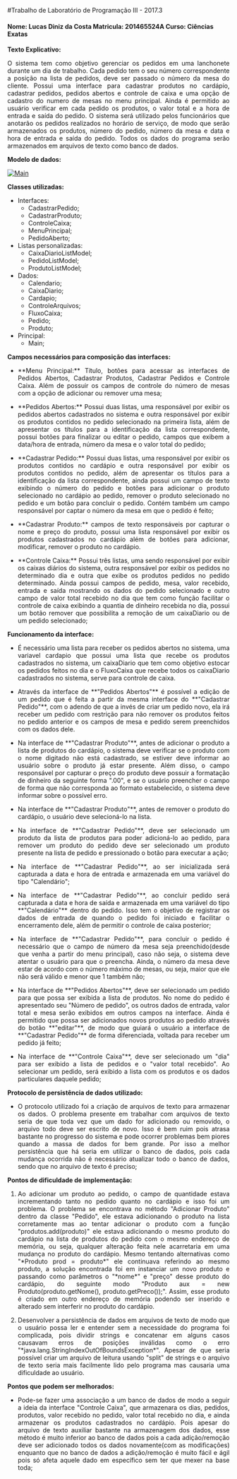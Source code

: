 #Trabalho de Laboratório de Programação III - 2017.3

#### Nome: Lucas Diniz da Costa Matricula: 201465524A   Curso: Ciências Exatas

**Texto Explicativo:**<p align="justify"> O sistema tem como objetivo gerenciar os pedidos em uma lanchonete durante um dia de trabalho. Cada pedido tem o seu número correspondente a posição na lista de pedidos, deve ser passado o número da mesa do cliente. Possui uma interface para cadastrar produtos no cardápio, cadastrar pedidos, pedidos abertos e controle de caixa e uma opção de cadastro do numero de mesas no menu principal. Ainda é permitido ao usuário verificar em cada pedido os produtos, o valor total e a hora de entrada e saída do pedido. O sistema será utilizado pelos funcionários que anotarão os pedidos realizados no horário de serviço, de modo que serão armazenados os produtos, número do pedido, número da mesa e data e hora de entrada e saída do pedido. Todos os dados do programa serão armazenados em arquivos de texto como banco de dados.</p>

**Modelo de dados:**

<a href="https://ibb.co/kX83Yw"><img src="https://image.ibb.co/iMygLb/Main.png" alt="Main" border="0"></a>

**Classes utilizadas:**

- Interfaces:
	- CadastrarPedido;
	- CadastrarProduto;
	- ControleCaixa;
	- MenuPrincipal;
	- PedidoAberto;
- Listas personalizadas:
	- CaixaDiarioListModel;
	- PedidoListModel;
	- ProdutoListModel;
- Dados:
	- Calendario;
	- CaixaDiario;
	- Cardapio;
	- ControleArquivos;
	- FluxoCaixa;
	- Pedido;
	- Produto;
- Principal:
	- Main;

**Campos necessários para composição das interfaces:**

- <p align="justify">**Menu Principal:** Título, botões para acessar as interfaces de Pedidos Abertos, Cadastrar Produtos, Cadastrar Pedidos e Controle Caixa. Além de possuir os campos de controle do número de mesas com a opção de adicionar ou remover uma mesa;</p>
- <p align="justify">**Pedidos Abertos:** Possui duas listas, uma responsável por exibir os pedidos abertos cadastrados no sistema e outra responsável por exibir os produtos contidos no pedido selecionado na primeira lista, além de apresentar os títulos para a identificação da lista correspondente, possui botões para finalizar ou editar o pedido, campos que exibem a data/hora de entrada, número da mesa e o valor total do pedido;</p>
- <p align="justify">**Cadastrar Pedido:** Possui duas listas, uma responsável por exibir os produtos contidos no cardápio e outra responsável por exibir os produtos contidos no pedido, além de apresentar os títulos para a identificação da lista correspondente, ainda possui um campo de texto exibindo o número do pedido e botões para adicionar o produto selecionado no cardápio ao pedido, remover o produto selecionado no pedido e um botão para concluir o pedido. Contém também um campo responsável por captar o número da mesa em que o pedido é feito;</p>
- <p align="justify">**Cadastrar Produto:** campos de texto responsáveis por capturar o nome e preço do produto, possui uma lista responsável por exibir os produtos cadastrados no cardápio além de botões para adicionar, modificar, remover o produto no cardápio.</p>
- <p align="justify">**Controle Caixa:** Possui três listas, uma sendo responsável por exibir os caixas diários do sistema, outra responsável por exibir os pedidos no determinado dia e outra que exibe os produtos pedidos no pedido determinado. Ainda possui campos de pedido, mesa, valor recebido, entrada e saída mostrando os dados do pedido selecionado e outro campo de valor total recebido no dia que tem como função facilitar o controle de caixa exibindo a quantia de dinheiro recebida no dia, possui um botão remover que possibilita a remoção de um caixaDiario ou de um pedido selecionado;</p>

**Funcionamento da interface:**

- <p align="justify">É necessário uma lista para receber os pedidos abertos no sistema, uma variavel cardapio que possui uma lista que recebe os produtos cadastrados no sistema, um caixaDiario que tem como objetivo estocar os pedidos feitos no dia e o FluxoCaixa que recebe todos os caixaDiario cadastrados no sistema, serve para controle de caixa.</p>
- <p align="justify">Através da interface de **"Pedidos Abertos"** é possível a edição de um pedido que é feita a partir da mesma interface do **"Cadastrar Pedido"**, com o adendo de que a invés de criar um pedido novo, ela irá receber um pedido com restrição para não remover os produtos feitos no pedido anterior e os campos de mesa e pedido serem preenchidos com os dados dele.</p>
- <p align="justify">Na interface de **"Cadastrar Produto"**, antes de adicionar o produto a lista de produtos do cardápio, o sistema deve verificar se o produto com o nome digitado não está cadastrado, se estiver deve informar ao usuário sobre o produto já estar presente. Além disso, o campo responsável por capturar o preço do produto deve possuir a formatação de dinheiro da seguinte forma ".00", e se o usuário preencher o campo de forma que não corresponda ao formato estabelecido, o sistema deve informar sobre o possível erro.</p>
- <p align="justify">Na interface de **"Cadastrar Produto"**, antes de remover o produto do cardápio, o usuário deve selecioná-lo na lista.</p>
- <p align="justify">Na interface de **"Cadastrar Pedido"**, deve ser selecionado um produto da lista de produtos para poder adicioná-lo ao pedido, para remover um produto do pedido deve ser selecionado um produto presente na lista de pedido e pressionado o botão para executar a ação;</p>
- <p align="justify">Na interface de **"Cadastrar Pedido"**, ao ser inicializada será capturada a data e hora de entrada e armazenada em uma variável do tipo "Calendário";</p>
- <p align="justify">Na interface de **"Cadastrar Pedido"**, ao concluir pedido será capturada a data e hora de saída e armazenada em uma variável do tipo **"Calendário"** dentro do pedido. Isso tem o objetivo de registrar os dados de entrada de quando o pedido foi iniciado e facilitar o encerramento dele, além de permitir o controle de caixa posterior;</p>
- <p align="justify">Na interface de **"Cadastrar Pedido"**, para concluir o pedido é necessário que o campo de número da mesa seja preenchido(desde que venha a partir do menu principal), caso não seja, o sistema deve atentar o usuário para que o preencha. Ainda, o número da mesa deve estar de acordo com o número máximo de mesas, ou seja, maior que ele não será válido e menor que 1 também não;</p>
- <p align="justify">Na interface de **"Pedidos Abertos"**, deve ser selecionado um pedido para que possa ser exibida a lista de produtos. No nome do pedido é apresentado seu "Número de pedido", os outros dados de entrada, valor total e mesa serão exibidos em outros campos na interface. Ainda é permitido que possa ser adicionados novos produtos ao pedido através do botão **"editar"**, de modo que guiará o usuário a interface de **"Cadastrar Pedido"** de forma diferenciada, voltada para receber um pedido já feito;</p>
- <p align="justify">Na interface de **"Controle Caixa"**, deve ser selecionado um "dia" para ser exibido a lista de  pedidos e o "valor total recebido". Ao selecionar um pedido, será exibido a lista com os produtos e os dados particulares daquele pedido;</p>

**Protocolo de persistência de dados utilizado:**

- <p align="justify">O protocolo utilizado foi a criação de arquivos de texto para armazenar os dados. O problema presente em trabalhar com arquivos de texto seria de que toda vez que um dado for adicionado ou removido, o arquivo todo deve ser escrito de novo. Isso é bem ruim pois atrasa bastante no progresso do sistema e pode ocorrer problemas bem piores quando a massa de dados for bem grande. Por isso a melhor persistência que há seria em utilizar o banco de dados, pois cada mudança ocorrida não é necessário atualizar todo o banco de dados, sendo que no arquivo de texto é preciso;</p>

**Pontos de dificuldade de implementação:**


1. <p align="justify">Ao adicionar um produto ao pedido, o campo de quantidade estava incrementando tanto no pedido quanto no cardápio e isso foi um problema. O problema se encontrava no método "Adicionar Produto" dentro da classe "Pedido", ele estava adicionando o produto na lista corretamente mas ao tentar adicionar o produto com a função "produtos.add(produto)" ele estava adicionando o mesmo produto do cardápio na lista de produtos do pedido com o mesmo endereço de memória, ou seja, qualquer alteração feita nele acarretaria em uma mudança no produto do cardápio. Mesmo tentando alternativas como "*Produto prod = produto*" ele continuava referindo ao mesmo produto,  a solução encontrada foi em instanciar um novo produto e passando como parâmetros o "*nome*" e "preço" desse produto do cardápio, do seguinte modo "Produto aux = new Produto(produto.getNome(), produto.getPreco());". Assim, esse produto é criado em outro endereço de memória podendo ser inserido e alterado sem interferir no produto do cardápio.</p>
2. <p align="justify">Desenvolver a persistência de dados em arquivos de texto de modo que o usuário possa ler e entender sem a necessidade do programa foi complicada, pois dividir strings e concatenar em alguns casos causavam erros de posições inválidas como o  erro "*java.lang.StringIndexOutOfBoundsException*". Apesar de que seria possível criar um arquivo de leitura usando "split" de strings e o arquivo de texto seria mais facilmente lido pelo programa mas causaria uma dificuldade ao usuário.</p>
	
**Pontos que podem ser melhorados:**

- <p align="justify">Pode-se fazer uma associação a um banco de dados de modo a seguir a ideia da interface "Controle Caixa", que armazenara os dias, pedidos, produtos, valor recebido no pedido, valor total recebido no dia, e ainda armazenar os produtos cadastrados no cardápio. Pois apesar do arquivo de texto auxiliar bastante na armazenagem dos dados, esse método é muito inferior ao banco de dados pois a cada adição/remoção deve ser adicionado todos os dados novamente(com as modificações) enquanto que no banco de dados a adição/remoção é muito fácil e ágil pois só afeta aquele dado em específico sem ter que mexer na base toda;</p>